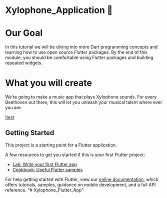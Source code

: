 # Xylophone_Application 🎹

# Our Goal
In this tutorial we will be diving into more Dart programming concepts and learning how to use open source Flutter packages. By the end of this module, you should be comfortable using Flutter packages and building repeated widgets.

# What you will create
We’re going to make a music app that plays Xylophone sounds. For every Beethoven out there, this will let you unleash your musical talent where ever you are.

[!test](https://github.com/londonappbrewery/Images/blob/master/xylophone-flutter.png)

## Getting Started

This project is a starting point for a Flutter application.

A few resources to get you started if this is your first Flutter project:

- [Lab: Write your first Flutter app](https://flutter.dev/docs/get-started/codelab)
- [Cookbook: Useful Flutter samples](https://flutter.dev/docs/cookbook)

For help getting started with Flutter, view our
[online documentation](https://flutter.dev/docs), which offers tutorials,
samples, guidance on mobile development, and a full API reference.
"# Xylophone_Flutter_App" 
